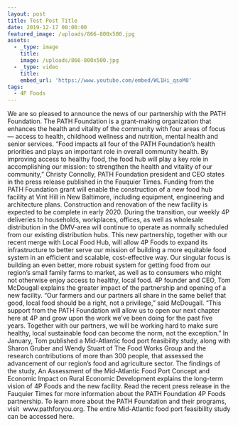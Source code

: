 ```yaml
---
layout: post
title: Test Post Title
date: 2019-12-17 00:00:00
featured_image: /uploads/866-800x500.jpg
assets:
  - _type: image
    title:
    image: /uploads/866-800x500.jpg
  - _type: video
    title:
    embed_url: 'https://www.youtube.com/embed/WL1Hi_qsoM0'
tags:
  - 4P Foods
---
```


<div class="editable">We are so pleased to announce the news of our partnership with the PATH Foundation. The PATH Foundation is a grant-making organization that enhances the health and vitality of the community with four areas of focus &mdash; access to health, childhood wellness and nutrition, mental health and senior services. &ldquo;Food impacts all four of the PATH Foundation&rsquo;s health priorities and plays an important role in overall community health. By improving access to healthy food, the food hub will play a key role in accomplishing our mission: to strengthen the health and vitality of our community,&rdquo; Christy Connolly, PATH Foundation president and CEO states in the press release published in the Fauquier Times. Funding from the PATH Foundation grant will enable the construction of a new food hub facility at Vint Hill in New Baltimore, including equipment, engineering and architecture plans. Construction and renovation of the new facility is expected to be complete in early 2020. During the transition, our weekly 4P deliveries to households, workplaces, offices, as well as wholesale distribution in the DMV-area will continue to operate as normally scheduled from our existing distribution hubs. This new partnership, together with our recent merge with Local Food Hub, will allow 4P Foods to expand its infrastructure to better serve our mission of building a more equitable food system in an efficient and scalable, cost-effective way. Our singular focus is building an even better, more robust system for getting food from our region&rsquo;s small family farms to market, as well as to consumers who might not otherwise enjoy access to healthy, local food. 4P founder and CEO, Tom McDougall explains the greater impact of the partnership and opening of a new facility. &ldquo;Our farmers and our partners all share in the same belief that good, local food should be a right, not a privilege,&rdquo; said McDougall. &ldquo;This support from the PATH Foundation will allow us to open our next chapter here at 4P and grow upon the work we&rsquo;ve been doing for the past five years. Together with our partners, we will be working hard to make sure healthy, local sustainable food can become the norm, not the exception.&rdquo; In January, Tom published a Mid-Atlantic food port feasibility study, along with Sharon Gruber and Wendy Stuart of The Food Works Group and the research contributions of more than 300 people, that assessed the advancement of our region&rsquo;s food and agriculture sector. The findings of the study, An Assessment of the Mid-Atlantic Food Port Concept and Economic Impact on Rural Economic Development explains the long-term vision of 4P Foods and the new facility. Read the recent press release in the Fauquier Times for more information about the PATH Foundation 4P Foods partnership. To learn more about the PATH Foundation and their programs, visit &nbsp;www.pathforyou.org. The entire Mid-Atlantic food port feasibility study can be accessed here.</div>